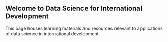 ## Welcome to Data Science for International Development

This page houses learning materials and resources relevant to applications of data science in international development.
